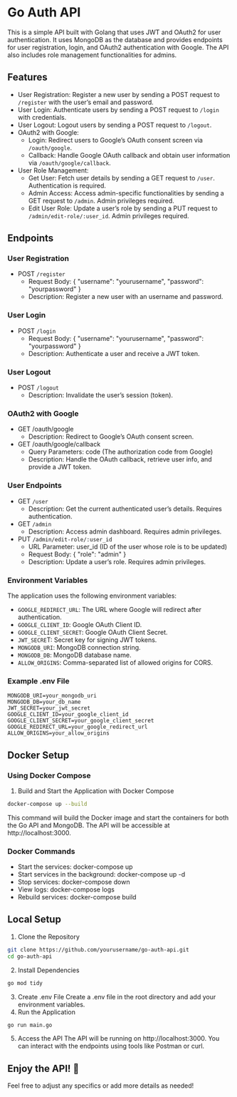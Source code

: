 # Go Auth API

This is a simple API built with Golang that uses JWT and OAuth2 for user authentication. It uses MongoDB as the database and provides endpoints for user registration, login, and OAuth2 authentication with Google. The API also includes role management functionalities for admins.

## Features

- User Registration: Register a new user by sending a POST request to `/register` with the user’s email and password.
- User Login: Authenticate users by sending a POST request to `/login` with credentials.
- User Logout: Logout users by sending a POST request to `/logout`.
- OAuth2 with Google:
  - Login: Redirect users to Google’s OAuth consent screen via `/oauth/google`.
  - Callback: Handle Google OAuth callback and obtain user information via `/oauth/google/callback`.
- User Role Management:
  - Get User: Fetch user details by sending a GET request to `/user`. Authentication is required.
  - Admin Access: Access admin-specific functionalities by sending a GET request to `/admin`. Admin privileges required.
  - Edit User Role: Update a user’s role by sending a PUT request to `/admin/edit-role/:user_id`. Admin privileges required.

## Endpoints

### User Registration

- POST `/register`
  - Request Body: { "username": "yourusername", "password": "yourpassword" }
  - Description: Register a new user with an username and password.

### User Login

- POST `/login`
  - Request Body: { "username": "yourusername", "password": "yourpassword" }
  - Description: Authenticate a user and receive a JWT token.

### User Logout

- POST `/logout`
  - Description: Invalidate the user’s session (token).

### OAuth2 with Google

- GET /oauth/google
  - Description: Redirect to Google’s OAuth consent screen.
- GET /oauth/google/callback
  - Query Parameters: code (The authorization code from Google)
  - Description: Handle the OAuth callback, retrieve user info, and provide a JWT token.

### User Endpoints

- GET `/user`
  - Description: Get the current authenticated user’s details. Requires authentication.
- GET `/admin`
  - Description: Access admin dashboard. Requires admin privileges.
- PUT `/admin/edit-role/:user_id`
  - URL Parameter: user_id (ID of the user whose role is to be updated)
  - Request Body: { "role": "admin" }
  - Description: Update a user’s role. Requires admin privileges.

### Environment Variables

The application uses the following environment variables:

- `GOOGLE_REDIRECT_URL`: The URL where Google will redirect after authentication.
- `GOOGLE_CLIENT_ID`: Google OAuth Client ID.
- `GOOGLE_CLIENT_SECRET`: Google OAuth Client Secret.
- `JWT_SECRE`T: Secret key for signing JWT tokens.
- `MONGODB_URI`: MongoDB connection string.
- `MONGODB_DB`: MongoDB database name.
- `ALLOW_ORIGINS`: Comma-separated list of allowed origins for CORS.

### Example .env File

```.env
MONGODB_URI=your_mongodb_uri
MONGODB_DB=your_db_name
JWT_SECRET=your_jwt_secret
GOOGLE_CLIENT_ID=your_google_client_id
GOOGLE_CLIENT_SECRET=your_google_client_secret
GOOGLE_REDIRECT_URL=your_google_redirect_url
ALLOW_ORIGINS=your_allow_origins
```

## Docker Setup

### Using Docker Compose

1. Build and Start the Application with Docker Compose

```bash
docker-compose up --build
```

This command will build the Docker image and start the containers for both the Go API and MongoDB. The API will be accessible at http://localhost:3000.

### Docker Commands

- Start the services: docker-compose up
- Start services in the background: docker-compose up -d
- Stop services: docker-compose down
- View logs: docker-compose logs
- Rebuild services: docker-compose build

## Local Setup

1. Clone the Repository

```bash
git clone https://github.com/yourusername/go-auth-api.git
cd go-auth-api
```

2. Install Dependencies

```bash
go mod tidy
```

3. Create .env File
   Create a .env file in the root directory and add your environment variables.
4. Run the Application

```bash
go run main.go
```

5. Access the API
   The API will be running on http://localhost:3000. You can interact with the endpoints using tools like Postman or curl.

## Enjoy the API! 🚀

Feel free to adjust any specifics or add more details as needed!